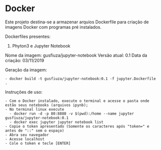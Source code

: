 # Docker

Este projeto destina-se a armazenar arquios Dockerfile para criação de imagens Docker com programas pré instalados.

Dockerfiles presentes:

1. Phyton3 e Jupyter Notebook

  Nome da imagem: gusfiuza/jupyter-notebook
  Versão atual: 0.1
  Data da criação: 03/11/2019

  Geração da imagem:
  
    - docker build -t gusfiuza/jupyter-notebook:0.1 -f jupyter.Dockerfile .

  Instruções de uso:

    - Com o Docker instalado, execute o terminal e acesse o pasta onde estão seus notebooks (arquivos ipynb);
    - No terminal linux execute
      - docker run -d -p 80:8888 -v $(pwd):/home --name jupyter gusfiuza/jupyter-notebook:0.1
      - docker exec jupyter jupyter notebook list
    - Copie o token apresentado (Somente os caracteres após "token=" e antes de "::" sem o espaço)
    - Abra seu navegador
    - Acesse localhost
    - Cole o token e tecle [ENTER]

